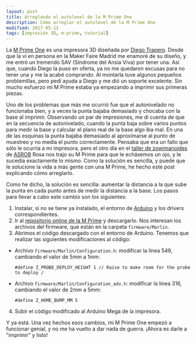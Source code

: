 ```yaml
---
layout: post
title: Arreglando el autolevel de la M Prime One
description: Cómo arreglar el autolevel de la M Prime One
modified: 2017-05-11
tags: [impresión 3D, m-prime, tutorial]
---
```


La [M Prime One](http://mprime.io/) es una impresora 3D diseñada por [Diego Trapero](https://twitter.com/diegotrap). Desde que la ví en persona en la Maker Faire Madrid me enamoré de su diseño, y me entró un tremendo SAV (Síndrome del Ansia Viva) por tener una. Así que, cuando Diego la puso en oferta, ya no me quedaron excusas para no tener una y me la acabé comprando. Al montarla tuve algunos pequeños problemillas, pero pedí ayuda a Diego y me dió un soporte excelente. Sin mucho esfuerzo mi M Prime estaba ya empezando a imprimir sus primeras piezas. 

Uno de los problemas que más me ocurrió fue que el autonivelado no funcionaba bien, y a veces la punta bajaba demasiado y chocaba con la base al imprimir. Observando un par de impresiones, me di cuenta de que en la secuencia de autonivelado, cuando la punta baja sobre varios puntos para medir la base y calcular el plano real de la base algo iba mal. En una de las esquinas la punta bajaba demasiado al aproximarse al punto de muestreo y no medía el punto correctamente. Pensaba que era un fallo que sólo le ocurría a mi impresora, pero el otro día en el [taller de zowimanoides](http://asrob.uc3m.es/index.php/Taller_de_Zowimanoides) de [ASROB](http://asrob.uc3m.es) Rosa nos trajo su M Prime para que le echásemos un ojo, y le sucedía exactamente lo mismo. Como la solución es sencilla, y puede que le solucione la vida a más gente con una M Prime, he hecho este post explicando cómo arreglarlo.

Como he dicho, la solución es sencilla: aumentar la distancia a la que sube la punta en cada punto antes de medir la distancia a la base. Los pasos para llevar a cabo este cambio son los siguientes:

1. Instalar, si no se tiene ya instalado, el entorno de [Arduino](https://www.arduino.cc/en/Main/Software) y los drivers correspondientes.
2. Ir al [repositorio online de la M Prime](https://github.com/M-Prime/M_Prime_One) y descargarlo. Nos interesan los archivos del firmware, que están en la carpeta `firmware/Marlin`.
3. Abrimos el código descargado con el entorno de Arduino. Tenemos que realizar las siguientes modificaciones al código:
  * Archivo `firmware/Marlin/Configuration.h`: modificar la línea 549, cambiando el valor de 5mm a 1mm:
    ```
    #define Z_PROBE_DEPLOY_HEIGHT 1 // Raise to make room for the probe to deploy /
    ```
  * Archivo `firmware/Marlin/Configuration_adv.h`: modificar la línea 316, cambiando el valor de 2mm a 5mm: 
    ```
    #define Z_HOME_BUMP_MM 5
    ```
4. Subir el código modificado al Arduino Mega de la impresora.

Y ya está. Una vez hechos esos cambios, mi M Prime One empezó a funcionar genial, y no me ha vuelto a dar nada de guerra. ¡Ahora es darle a "imprimir" y listo!